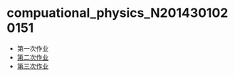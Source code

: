 # compuational_physics_N2014301020151
* 第一次作业
* [第二次作业](https://www.zybuluo.com/ibilis/note/505078)
* [第三次作业](https://www.zybuluo.com/ibilis/note/505218)


